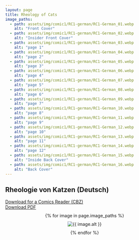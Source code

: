 ```yaml
---
layout: page
title: Rheology of Cats
image_paths:
  - path: assets/img/comic1/RC1-german/RC1-German_01.webp 
    alt: "Front Cover"
  - path: assets/img/comic1/RC1-german/RC1-German_02.webp
    alt: "Insider Front Cover"
  - path: assets/img/comic1/RC1-german/RC1-German_03.webp
    alt: "page 1"
  - path: assets/img/comic1/RC1-german/RC1-German_04.webp
    alt: "page 2"
  - path: assets/img/comic1/RC1-german/RC1-German_05.webp 
    alt: "page 3"
  - path: assets/img/comic1/RC1-german/RC1-German_06.webp
    alt: "page 4"
  - path: assets/img/comic1/RC1-german/RC1-German_07.webp
    alt: "page 5"
  - path: assets/img/comic1/RC1-german/RC1-German_08.webp
    alt: "page 6"
  - path: assets/img/comic1/RC1-german/RC1-German_09.webp
    alt: "page 7"
  - path: assets/img/comic1/RC1-german/RC1-German_10.webp
    alt: "page 8"
  - path: assets/img/comic1/RC1-german/RC1-German_11.webp
    alt: "page 9"
  - path: assets/img/comic1/RC1-german/RC1-German_12.webp
    alt: "page 10"
  - path: assets/img/comic1/RC1-german/RC1-German_13.webp
    alt: "page 11"
  - path: assets/img/comic1/RC1-german/RC1-German_14.webp
    alt: "page 12"
  - path: assets/img/comic1/RC1-german/RC1-German_15.webp
    alt: "Inside Back Cover"
  - path: assets/img/comic1/RC1-german/RC1-German_16.webp
    alt: "Back Cover"
---
```


<div class="col-lg-12 text-center">
	<h2 class="section-heading text-uppercase">Rheologie von Katzen (Deutsch)</h2>
        <div class="text-muted">
           <a href="{{ site.url }}/downloads/comic1-german/RC1-German.cbz">Download for a Comics Reader (CBZ)</a>
        </div>
        <div class="text-muted">
           <a href="{{ site.url }}/downloads/comic1-german/RC1-German.pdf">Download PDF</a>
        </div>

</div>

<div style="display: flex; flex-direction: column; align-items: center; margin-top: 10px; margin-bottom: 30px;">
  {% for image in page.image_paths %}
    <img src="{{ image.path }}" alt="{{ image.alt }}" style="max-width: 70%; height: auto; margin: 10px;">
  {% endfor %}
</div>












